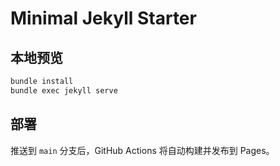 # Minimal Jekyll Starter

## 本地预览
```bash
bundle install
bundle exec jekyll serve
```

## 部署
推送到 `main` 分支后，GitHub Actions 将自动构建并发布到 Pages。
